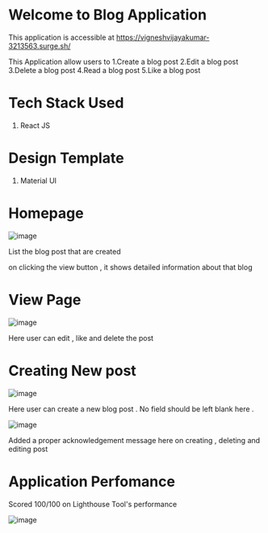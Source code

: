 # Welcome to Blog Application

This application is accessible at https://vigneshvijayakumar-3213563.surge.sh/


This Application allow users to 
1.Create a blog post
2.Edit a blog post
3.Delete a blog post
4.Read a blog post
5.Like a blog post

# Tech Stack Used 
1. React JS

# Design Template
1. Material UI

# Homepage
![image](https://github.com/vigneshfromnagarro/blogapp/assets/171919067/8c2b8128-d6b3-4faf-8fb9-071c103629cc)

List the blog post that are created

on clicking the view button , it shows detailed information about that blog

# View Page
![image](https://github.com/vigneshfromnagarro/blogapp/assets/171919067/566f22c7-6ad7-4c8d-beb4-f92516ccc090)

Here user can edit , like and delete the post

# Creating New post 

![image](https://github.com/vigneshfromnagarro/blogapp/assets/171919067/0ab5502a-cda9-4289-96ff-a6f62f537fcd)

Here user can create a new blog post . No field should be left blank here . 

![image](https://github.com/vigneshfromnagarro/blogapp/assets/171919067/f6dfa3a2-8072-4028-afdb-1ae2d7808ded)

Added a proper acknowledgement message here on creating , deleting and editing post

# Application Perfomance

Scored 100/100 on Lighthouse Tool's performance

![image](https://github.com/vigneshfromnagarro/blogapp/assets/171919067/353ab973-0f84-485e-b198-69e9dd471248)






